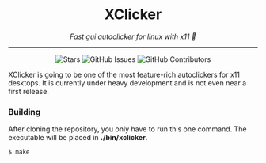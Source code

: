 <h1 align="center">XClicker</h1>
<p align="center"><i>Fast gui autoclicker for linux with x11 🐧</i></p>
<hr><p align="center">
  <img alt="Stars" src="https://img.shields.io/github/stars/robiot/XClicker.svg?label=Stars&style=flat" />
  <img alt="GitHub Issues" src="https://img.shields.io/github/issues/robiot/XClicker.svg"/>
  <img alt="GitHub Contributors" src="https://img.shields.io/github/contributors/robiot/XClicker"></a>
</p>

XClicker is going to be one of the most feature-rich autoclickers for x11 desktops. It is currently under heavy development and is not even near a first release.

### Building

After cloning the repository, you only have to run this one command. The executable will be placed in **./bin/xclicker**.
```
$ make
```
